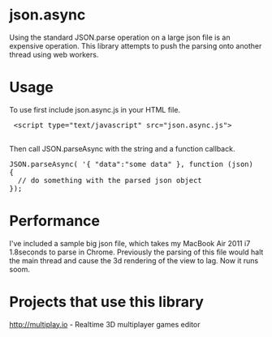 json.async
==========

Using the standard JSON.parse operation on a large json file is an expensive operation. This library attempts to push the parsing onto another thread using web workers.

Usage
=====
To use first include json.async.js in your HTML file.

<pre>
 &lt;script type="text/javascript" src="json.async.js"></script>
</pre>

Then call JSON.parseAsync with the string and a function callback.

<pre>
JSON.parseAsync( '{ "data":"some data" }, function (json)
{
  // do something with the parsed json object
});
</pre>

Performance
===========
I've included a sample big json file, which takes my MacBook Air 2011 i7 1.8seconds to parse in Chrome. Previously the parsing of this file would halt the main thread and cause the 3d rendering of the view to lag. Now it runs soom.

Projects that use this library
==============================
http://multiplay.io - Realtime 3D multiplayer games editor
